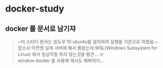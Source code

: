 # docker-study

## docker 를 문서로 남기쟈
> ~이 스터디 문서는 윈도우 10 ubuntu를 설치하여 실행을 기준으로 하였음.~  
> 맙소사 이전엔 실제 서버에 해서 몰랐는데 WSL(Windows Subsystem for Linux) 에서 정상작동 하지 않는것을 발견... ㅠ  
> window docker 를 사용해 재시도 해봐야지...  
